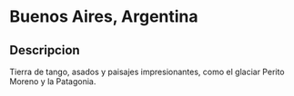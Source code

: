 # Buenos Aires, Argentina 

## Descripcion
Tierra de tango, asados y paisajes impresionantes, como el glaciar Perito Moreno y la Patagonia.
